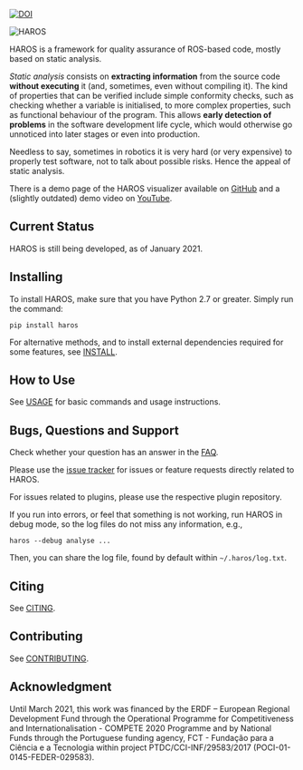 [![DOI](https://zenodo.org/badge/27440980.svg)](https://zenodo.org/badge/latestdoi/27440980)

![HAROS](logo.png?raw=true "HAROS Logo")

HAROS is a framework for quality assurance of ROS-based code, mostly based on static analysis.

*Static analysis* consists on **extracting information** from the source code **without executing** it (and, sometimes, even without compiling it).
The kind of properties that can be verified include simple conformity checks, such as checking whether a variable is initialised, to more complex properties, such as functional behaviour of the program.
This allows **early detection of problems** in the software development life cycle, which would otherwise go unnoticed into later stages or even into production.

Needless to say, sometimes in robotics it is very hard (or very expensive) to properly test software, not to talk about possible risks.
Hence the appeal of static analysis.

There is a demo page of the HAROS visualizer available on [GitHub](https://git-afsantos.github.io/haros) and a (slightly outdated) demo video on [YouTube](https://www.youtube.com/watch?v=Y1JbzvaS3J4).

## Current Status

HAROS is still being developed, as of January 2021.

## Installing

To install HAROS, make sure that you have Python 2.7 or greater.
Simply run the command:

```
pip install haros
```

For alternative methods, and to install external dependencies required for some features, see [INSTALL](./INSTALL.md).

## How to Use

See [USAGE](./docs/USAGE.md) for basic commands and usage instructions.

## Bugs, Questions and Support

Check whether your question has an answer in the [FAQ](./docs/FAQ.md).

Please use the [issue tracker](https://github.com/git-afsantos/haros/issues) for issues or feature requests directly related to HAROS.

For issues related to plugins, please use the respective plugin repository.

If you run into errors, or feel that something is not working, run HAROS in debug mode, so the log files do not miss any information, e.g.,

```
haros --debug analyse ...
```

Then, you can share the log file, found by default within `~/.haros/log.txt`.

## Citing

See [CITING](./CITING.md).

## Contributing

See [CONTRIBUTING](./CONTRIBUTING.md).

## Acknowledgment

Until March 2021, this work was financed by the ERDF – European Regional Development Fund through the Operational Programme for Competitiveness and Internationalisation - COMPETE 2020 Programme and by National Funds through the Portuguese funding agency, FCT - Fundação para a Ciência e a Tecnologia within project PTDC/CCI-INF/29583/2017 (POCI-01-0145-FEDER-029583). 
